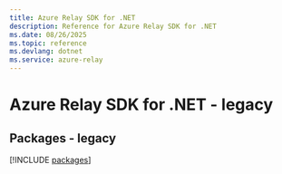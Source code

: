 ```yaml
---
title: Azure Relay SDK for .NET
description: Reference for Azure Relay SDK for .NET
ms.date: 08/26/2025
ms.topic: reference
ms.devlang: dotnet
ms.service: azure-relay
---
```

# Azure Relay SDK for .NET - legacy
## Packages - legacy
[!INCLUDE [packages](relay-index.md)]